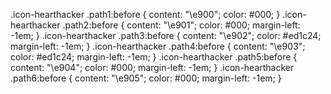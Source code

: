 .icon-hearthacker .path1:before {
  content: "\e900";
  color: #000;
}
.icon-hearthacker .path2:before {
  content: "\e901";
  color: #000;
  margin-left: -1em;
}
.icon-hearthacker .path3:before {
  content: "\e902";
  color: #ed1c24;
  margin-left: -1em;
}
.icon-hearthacker .path4:before {
  content: "\e903";
  color: #ed1c24;
  margin-left: -1em;
}
.icon-hearthacker .path5:before {
  content: "\e904";
  color: #000;
  margin-left: -1em;
}
.icon-hearthacker .path6:before {
  content: "\e905";
  color: #000;
  margin-left: -1em;
}

